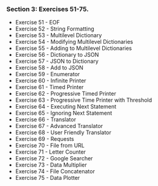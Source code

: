 ### Section 3: Exercises 51-75.
* Exercise 51 - EOF
* Exercise 52 - String Formatting
* Exercise 53 - Multilevel Dictionary
* Exercise 54 - Modifying Multilevel Dictionaries
* Exercise 55 - Adding to Multilevel Dictionaries
* Exercise 56 - Dictionary to JSON
* Exercise 57 - JSON to Dictionary
* Exercise 58 - Add to JSON
* Exercise 59 - Enumerator
* Exercise 60 - Infinite Printer
* Exercise 61 - Timed Printer
* Exercise 62 - Progressive Timed Printer
* Exercise 63 - Progressive Time Printer with Threshold
* Exercise 64 - Executing Next Statement
* Exercise 65 - Ignoring Next Statement
* Exercise 66 - Translator
* Exercise 67 - Advanced Translator
* Exercise 68 - User Friendly Translator
* Exercise 69 - Requests
* Exercise 70 - File from URL
* Exercise 71 - Letter Counter
* Exercise 72 - Google Searcher
* Exercise 73 - Data Multiplier
* Exercise 74 - File Concatenator
* Exercise 75 - Data Plotter
